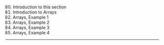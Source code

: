 80. Introduction to this section
81. Introduction to Arrays
82. Arrays, Example 1
83. Arrays, Example 2
84. Arrays, Example 3
85. Arrays, Example 4

---
